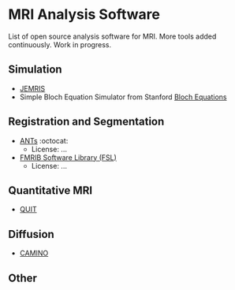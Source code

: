 # MRI Analysis Software
List of open source analysis software for MRI. More tools added continuously. Work in progress.

## Simulation
- [JEMRIS](http://www.jemris.org)
- Simple Bloch Equation Simulator from Stanford [Bloch Equations](http://mrsrl.stanford.edu/~brian/bloch/)

## Registration and Segmentation
- [ANTs](http://stnava.github.io/ANTs/) :octocat:
  - License: ...
- [FMRIB Software Library (FSL)](https://fsl.fmrib.ox.ac.uk/fsl/fslwiki/)
  - License: ...

## Quantitative MRI
- [QUIT](https://github.com/spinicist/QUIT)

## Diffusion
- [CAMINO](http://camino.cs.ucl.ac.uk)

## Other
